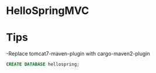 # HelloSpringMVC
# Tips
-Replace tomcat7-maven-plugin with cargo-maven2-plugin
```sql
CREATE DATABASE hellospring;
```
